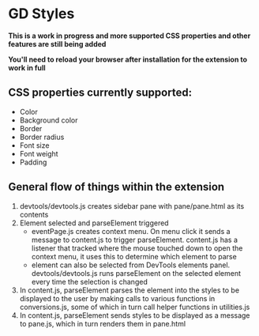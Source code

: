 # GD Styles

**This is a work in progress and more supported CSS properties and other features are still being added**

**You'll need to reload your browser after installation for the extension to work in full**

## CSS properties currently supported:

- Color
- Background color
- Border
- Border radius
- Font size
- Font weight
- Padding

## General flow of things within the extension

1. devtools/devtools.js creates sidebar pane with pane/pane.html as its contents
2. Element selected and parseElement triggered
   - eventPage.js creates context menu. On menu click it sends a message to content.js to trigger parseElement. content.js has a listener that tracked where the mouse touched down to open the context menu, it uses this to determine which element to parse
   - element can also be selected from DevTools elements panel. devtools/devtools.js runs parseElement on the selected element every time the selection is changed
3. In content.js, parseElement parses the element into the styles to be displayed to the user by making calls to various functions in conversions.js, some of which in turn call helper functions in utilities.js
4. In content.js, parseElement sends styles to be displayed as a message to pane.js, which in turn renders them in pane.html

